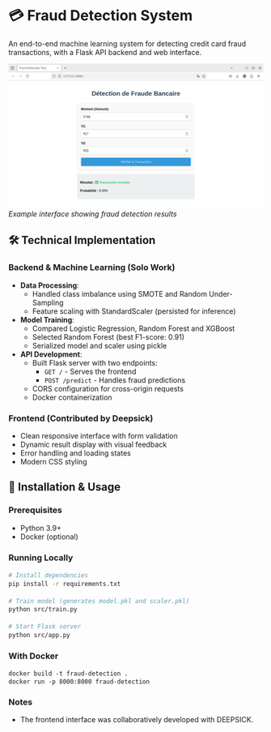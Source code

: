 # 💳 Fraud Detection System

An end-to-end machine learning system for detecting credit card fraud transactions, with a Flask API backend and web interface.

![Demo Screenshot](static/screenshot.png) *Example interface showing fraud detection results*

## 🛠️ Technical Implementation

### Backend & Machine Learning (Solo Work)
- **Data Processing**:
  - Handled class imbalance using SMOTE and Random Under-Sampling
  - Feature scaling with StandardScaler (persisted for inference)
- **Model Training**:
  - Compared Logistic Regression, Random Forest and XGBoost
  - Selected Random Forest (best F1-score: 0.91)
  - Serialized model and scaler using pickle
- **API Development**:
  - Built Flask server with two endpoints:
    - `GET /` - Serves the frontend
    - `POST /predict` - Handles fraud predictions
  - CORS configuration for cross-origin requests
  - Docker containerization

### Frontend (Contributed by Deepsick)
- Clean responsive interface with form validation
- Dynamic result display with visual feedback
- Error handling and loading states
- Modern CSS styling

## 🚀 Installation & Usage

### Prerequisites
- Python 3.9+
- Docker (optional)

### Running Locally
```bash
# Install dependencies
pip install -r requirements.txt

# Train model (generates model.pkl and scaler.pkl)
python src/train.py

# Start Flask server
python src/app.py 
```

### With Docker
```
docker build -t fraud-detection .
docker run -p 8000:8000 fraud-detection
```

### Notes
- The frontend interface was collaboratively developed with DEEPSICK.
